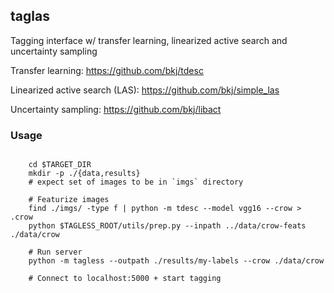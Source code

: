 ## taglas

Tagging interface w/ transfer learning, linearized active search and uncertainty sampling

Transfer learning:
    https://github.com/bkj/tdesc

Linearized active search (LAS):
    https://github.com/bkj/simple_las

Uncertainty sampling:
    https://github.com/bkj/libact


### Usage

```

    cd $TARGET_DIR
    mkdir -p ./{data,results}
    # expect set of images to be in `imgs` directory
    
    # Featurize images
    find ./imgs/ -type f | python -m tdesc --model vgg16 --crow > .crow
    python $TAGLESS_ROOT/utils/prep.py --inpath ../data/crow-feats ./data/crow
    
    # Run server
    python -m tagless --outpath ./results/my-labels --crow ./data/crow
    
    # Connect to localhost:5000 + start tagging
```
